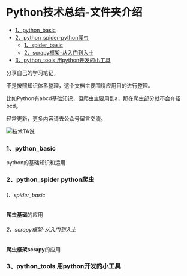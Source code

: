 
# Python技术总结-文件夹介绍

 
- [1、python_basic](#1python_basic)        
- [2、python_spider-python爬虫](#2python_spider-python爬虫)                    
  - [1、spider_basic](#1spider_basic)
  - [2、scrapy框架-从入门到入土](#2scrapy框架-从入门到入土)
- [3、python_tools 用python开发的小工具](#3python_tools-用python开发的小工具)


分享自己的学习笔记，

不是按照知识体系整理，这个文档主要围绕应用目的进行整理。

比如Python有abcd基础知识，但爬虫主要用到a，那在爬虫部分就不会介绍bcd。

经常更新，更多内容请去公众号留言交流。

![技术TA说](https://github.com/kanmendashu2020/resouce/blob/master/image/tec_code.jpg)

### 1、python_basic
python的基础知识和运用

### 2、python_spider python爬虫
###### 1、spider_basic

**爬虫基础**的应用

###### 2、scrapy框架-从入门到入土

**爬虫框架scrapy**的应用

### 3、python_tools 用python开发的小工具
